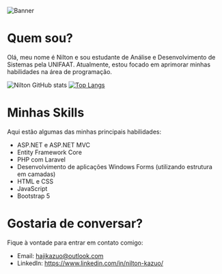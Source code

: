 ![Banner](https://user-images.githubusercontent.com/105826619/176328466-cbfc30e9-9371-45d7-b44e-acf77cf9ca2e.png)

# Quem sou?

Olá, meu nome é Nilton e sou estudante de Análise e Desenvolvimento de Sistemas pela UNIFAAT. Atualmente, estou focado em aprimorar minhas habilidades na área de programação.

![Nilton GitHub stats](https://github-readme-stats.vercel.app/api?username=hajikazuo&show_icons=true&theme=algolia)
[![Top Langs](https://github-readme-stats.vercel.app/api/top-langs/?username=hajikazuo&layout=compact&theme=algolia)](https://github.com/hajikazuo/hajikazuo/blob/main/README.md)

# Minhas Skills

Aqui estão algumas das minhas principais habilidades:

- ASP.NET e ASP.NET MVC
- Entity Framework Core
- PHP com Laravel
- Desenvolvimento de aplicações Windows Forms (utilizando estrutura em camadas)
- HTML e CSS
- JavaScript
- Bootstrap 5

# Gostaria de conversar?

Fique à vontade para entrar em contato comigo:

- Email: hajikazuo@outlook.com
- LinkedIn: https://www.linkedin.com/in/nilton-kazuo/
